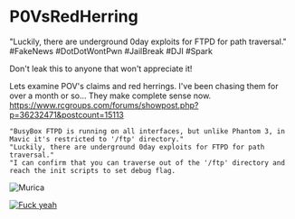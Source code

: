 # P0VsRedHerring
"Luckily, there are underground 0day exploits for FTPD for path traversal." #FakeNews #DotDotWontPwn #JailBreak #DJI #Spark

Don't leak this to anyone that won't appreciate it!

Lets examine POV's claims and red herrings. I've been chasing them for over a month or so... They make complete sense now. 
https://www.rcgroups.com/forums/showpost.php?p=36232471&postcount=15113
```
"BusyBox FTPD is running on all interfaces, but unlike Phantom 3, in Mavic it's restricted to '/ftp' directory." 
"Luckily, there are underground 0day exploits for FTPD for path traversal." 
"I can confirm that you can traverse out of the '/ftp' directory and reach the init scripts to set debug flag.  
```

![Murica](http://weknowmemes.com/wp-content/uploads/2014/07/4th-of-july-memes.jpg)

[![Fuck yeah](https://github.com/MAVProxyUser/P0VsRedHerring/raw/master/Still.jpeg)](https://www.youtube.com/watch?v=BTQ_CTih1HM)

